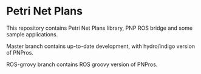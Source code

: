 Petri Net Plans
===============

This repository contains Petri Net Plans library, PNP ROS bridge and some sample applications.

Master branch contains up-to-date development, with hydro/indigo version of PNPros.

ROS-grrovy branch contains ROS groovy version of PNPros.

